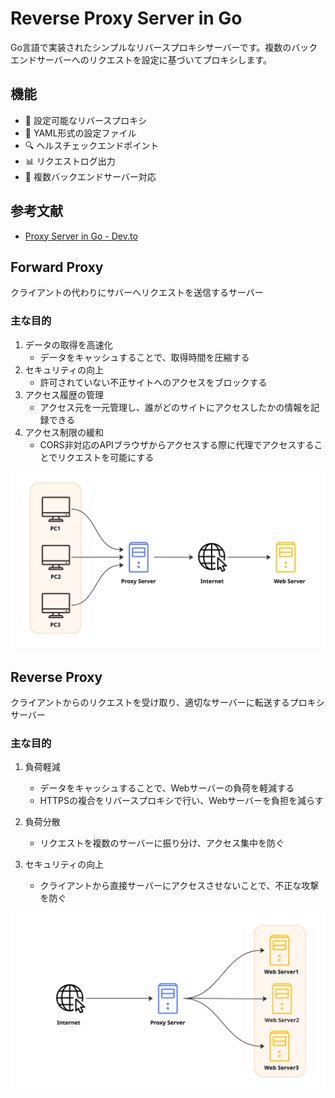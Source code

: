 # Reverse Proxy Server in Go

Go言語で実装されたシンプルなリバースプロキシサーバーです。複数のバックエンドサーバーへのリクエストを設定に基づいてプロキシします。

## 機能

- 🚀 設定可能なリバースプロキシ
- 📝 YAML形式の設定ファイル
- 🔍 ヘルスチェックエンドポイント
- 📊 リクエストログ出力
- 🔄 複数バックエンドサーバー対応

## 参考文献

- [Proxy Server in Go - Dev.to](https://dev.to/sha254/proxy-server-in-go-2lo3?utm_source=chatgpt.com)



## Forward Proxy
クライアントの代わりにサバーへリクエストを送信するサーバー

### 主な目的
1. データの取得を高速化
    - データをキャッシュすることで、取得時間を圧縮する
2. セキュリティの向上
    - 許可されていない不正サイトへのアクセスをブロックする
3. アクセス履歴の管理
    - アクセス元を一元管理し、誰がどのサイトにアクセスしたかの情報を記録できる
4. アクセス制限の緩和
    - CORS非対応のAPIブラウザからアクセスする際に代理でアクセスすることでリクエストを可能にする


![forward-proxy-server](/docs/images/forward-proxy.jpg)

## Reverse Proxy
クライアントからのリクエストを受け取り、適切なサーバーに転送するプロキシサーバー

### 主な目的
1. 負荷軽減
    - データをキャッシュすることで、Webサーバーの負荷を軽減する
    - HTTPSの複合をリバースプロキシで行い、Webサーバーを負担を減らす

2. 負荷分散
    - リクエストを複数のサーバーに振り分け、アクセス集中を防ぐ

3. セキュリティの向上
    - クライアントから直接サーバーにアクセスさせないことで、不正な攻撃を防ぐ

![reverse-proxy-server](/docs/images/reverse-proxy.jpg)